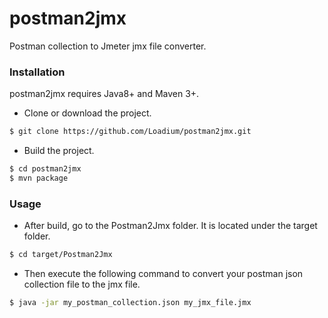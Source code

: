 # postman2jmx
Postman collection to Jmeter jmx file converter.

### Installation

postman2jmx requires Java8+ and Maven 3+.

- Clone or download the project.
```sh
$ git clone https://github.com/Loadium/postman2jmx.git
```
- Build the project.
```sh
$ cd postman2jmx
$ mvn package
```

### Usage

- After build, go to the Postman2Jmx folder. It is located under the target folder.
```sh
$ cd target/Postman2Jmx
```
- Then execute the following command to convert your postman json collection file to the jmx file.
```sh
$ java -jar my_postman_collection.json my_jmx_file.jmx
```

